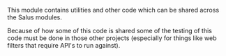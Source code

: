 This module contains utilities and other code which can be shared across the Salus modules.

Because of how some of this code is shared some of the testing of this code must be done in 
those other projects (especially for things like web filters that require API's to run against). 